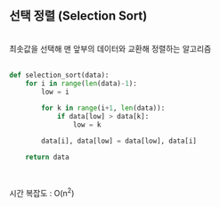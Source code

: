 ## 선택 정렬 (Selection Sort)
<br>
최솟값을 선택해 맨 앞부의 데이터와 교환해 정렬하는 알고리즘<br><br>

```python
def selection_sort(data):
    for i in range(len(data)-1):
        low = i
        
        for k in range(i+1, len(data)):
            if data[low] > data[k]:
                low = k

        data[i], data[low] = data[low], data[i]

    return data
```
<br>

시간 복잡도 : O(n<sup>2</sup>)
